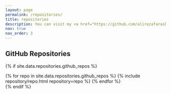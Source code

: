 ```yaml
---
layout: page
permalink: /repositories/
title: repositories
description: You can visit my <a href="https://github.com/alirezafarashah">Github</a> page to view all the repositories that I have created or contributed to.
nav: true
nav_order: 3
---
```


## GitHub Repositories

{% if site.data.repositories.github_repos %}
<div class="repositories d-flex flex-wrap flex-md-row flex-column justify-content-between align-items-center">
  {% for repo in site.data.repositories.github_repos %}
    {% include repository/repo.html repository=repo %}
  {% endfor %}
</div>
{% endif %}
